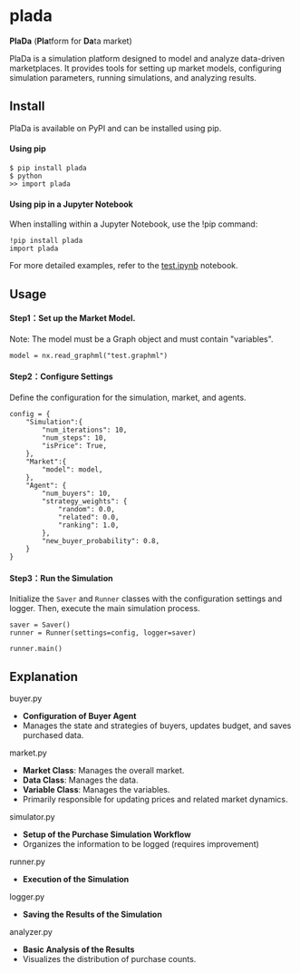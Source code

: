 # plada
**PlaDa** (**Pla**tform for **Da**ta market)

PlaDa is a simulation platform designed to model and analyze data-driven marketplaces. It provides tools for setting up market models, configuring simulation parameters, running simulations, and analyzing results.

## Install
PlaDa is available on PyPI and can be installed using pip.
#### Using pip
```
$ pip install plada
$ python
>> import plada
```
#### Using pip in a Jupyter Notebook
When installing within a Jupyter Notebook, use the !pip command:
```
!pip install plada
import plada
```
For more detailed examples, refer to the [test.ipynb](https://github.com/junsashihara/plada/blob/master/examples/test.ipynb) notebook.

## Usage
#### Step1：Set up the Market Model.
Note: The model must be a Graph object and must contain "variables".
```
model = nx.read_graphml("test.graphml")
```
#### Step2：Configure Settings
Define the configuration for the simulation, market, and agents.
```
config = {
    "Simulation":{
        "num_iterations": 10,
        "num_steps": 10,
        "isPrice": True,
    },
    "Market":{
        "model": model,
    },
    "Agent": {
        "num_buyers": 10,
        "strategy_weights": {
            "random": 0.0,
            "related": 0.0,
            "ranking": 1.0,
        },
        "new_buyer_probability": 0.8,
    }
}
```
#### Step3：Run the Simulation
Initialize the `Saver` and `Runner` classes with the configuration settings and logger. Then, execute the main simulation process.
```
saver = Saver()
runner = Runner(settings=config, logger=saver)

runner.main()
```

## Explanation
buyer.py
- **Configuration of Buyer Agent**
- Manages the state and strategies of buyers, updates budget, and saves purchased data.

market.py
- **Market Class**: Manages the overall market.
- **Data Class**: Manages the data.
- **Variable Class**: Manages the variables.
- Primarily responsible for updating prices and related market dynamics.

simulator.py
- **Setup of the Purchase Simulation Workflow**
- Organizes the information to be logged (requires improvement)

runner.py
- **Execution of the Simulation**

logger.py
- **Saving the Results of the Simulation**

analyzer.py
- **Basic Analysis of the Results**
- Visualizes the distribution of purchase counts.